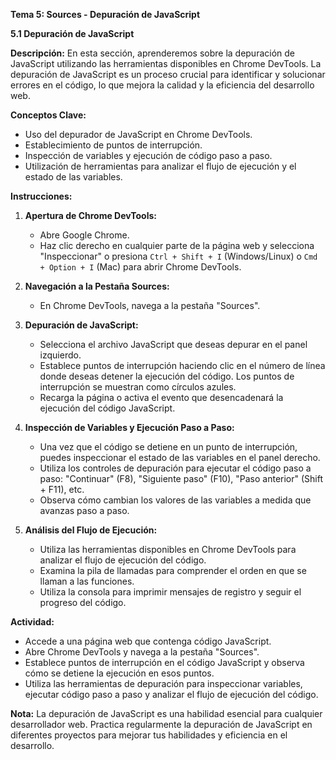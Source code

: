 **Tema 5: Sources - Depuración de JavaScript**

**5.1 Depuración de JavaScript**

**Descripción:**
En esta sección, aprenderemos sobre la depuración de JavaScript utilizando las herramientas disponibles en Chrome DevTools. La depuración de JavaScript es un proceso crucial para identificar y solucionar errores en el código, lo que mejora la calidad y la eficiencia del desarrollo web.

**Conceptos Clave:**
- Uso del depurador de JavaScript en Chrome DevTools.
- Establecimiento de puntos de interrupción.
- Inspección de variables y ejecución de código paso a paso.
- Utilización de herramientas para analizar el flujo de ejecución y el estado de las variables.

**Instrucciones:**

1. **Apertura de Chrome DevTools:**
   - Abre Google Chrome.
   - Haz clic derecho en cualquier parte de la página web y selecciona "Inspeccionar" o presiona `Ctrl + Shift + I` (Windows/Linux) o `Cmd + Option + I` (Mac) para abrir Chrome DevTools.

2. **Navegación a la Pestaña Sources:**
   - En Chrome DevTools, navega a la pestaña "Sources".

3. **Depuración de JavaScript:**
   - Selecciona el archivo JavaScript que deseas depurar en el panel izquierdo.
   - Establece puntos de interrupción haciendo clic en el número de línea donde deseas detener la ejecución del código. Los puntos de interrupción se muestran como círculos azules.
   - Recarga la página o activa el evento que desencadenará la ejecución del código JavaScript.

4. **Inspección de Variables y Ejecución Paso a Paso:**
   - Una vez que el código se detiene en un punto de interrupción, puedes inspeccionar el estado de las variables en el panel derecho.
   - Utiliza los controles de depuración para ejecutar el código paso a paso: "Continuar" (F8), "Siguiente paso" (F10), "Paso anterior" (Shift + F11), etc.
   - Observa cómo cambian los valores de las variables a medida que avanzas paso a paso.

5. **Análisis del Flujo de Ejecución:**
   - Utiliza las herramientas disponibles en Chrome DevTools para analizar el flujo de ejecución del código.
   - Examina la pila de llamadas para comprender el orden en que se llaman a las funciones.
   - Utiliza la consola para imprimir mensajes de registro y seguir el progreso del código.

**Actividad:**
- Accede a una página web que contenga código JavaScript.
- Abre Chrome DevTools y navega a la pestaña "Sources".
- Establece puntos de interrupción en el código JavaScript y observa cómo se detiene la ejecución en esos puntos.
- Utiliza las herramientas de depuración para inspeccionar variables, ejecutar código paso a paso y analizar el flujo de ejecución del código.

**Nota:**
La depuración de JavaScript es una habilidad esencial para cualquier desarrollador web. Practica regularmente la depuración de JavaScript en diferentes proyectos para mejorar tus habilidades y eficiencia en el desarrollo.